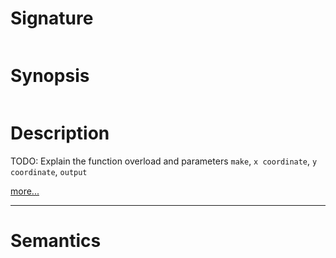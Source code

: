 # Signature
```vikid-signature
```

# Synopsis
```vikid-synopsis
```

# Description
TODO: Explain the function overload and parameters `make`, `x coordinate`, `y coordinate`, `output`

[more...](https://en.wikipedia.org/wiki/Point_(geometry))

----
# Semantics